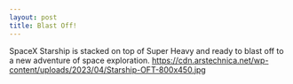 ```yaml
---
layout: post
title: Blast Off!
---
```


SpaceX Starship is stacked on top of Super Heavy and ready to blast off to a new adventure of space exploration.
https://cdn.arstechnica.net/wp-content/uploads/2023/04/Starship-OFT-800x450.jpg
